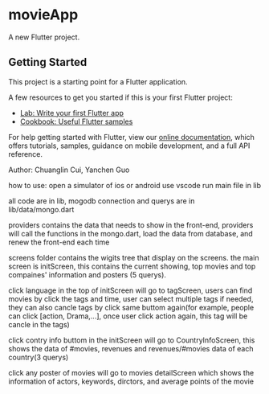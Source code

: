 # movieApp

A new Flutter project.

## Getting Started

This project is a starting point for a Flutter application.

A few resources to get you started if this is your first Flutter project:

- [Lab: Write your first Flutter app](https://flutter.dev/docs/get-started/codelab)
- [Cookbook: Useful Flutter samples](https://flutter.dev/docs/cookbook)

For help getting started with Flutter, view our
[online documentation](https://flutter.dev/docs), which offers tutorials,
samples, guidance on mobile development, and a full API reference.

Author: Chuanglin Cui, Yanchen Guo

how to use:
open a simulator of ios or android
use vscode run main file in lib

all code are in lib,
mogodb connection and querys are in lib/data/mongo.dart

providers contains the data that needs to show in the front-end, providers will call the functions in the mongo.dart, load the data from database, and renew the front-end each time

screens folder contains the wigits tree that display on the screens. the main screen is initScreen, this contains the current showing, top movies and top compaines' information and posters (5 querys).

click language in the top of initScreen will go to tagScreen, users can find movies by click the tags and time, user can select multiple tags if needed, they can also cancle tags by click same buttom again(for example, people can click [action, Drama,...], once user click action again, this tag will be cancle in the tags)

click contry info buttom in the initScreen will go to CountryInfoScreen, this shows the data of #movies, revenues and revenues/#movies data of each country(3 querys)

click any poster of movies will go to movies detailScreen which shows the information of actors, keywords, dirctors, and average points of the movie

